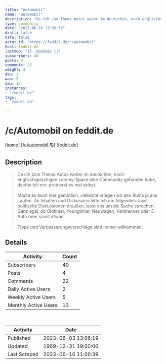 ```yaml
---
title: "Automobil" 
name: "automobil"
description: "Da ich zum Thema Autos weder im deutschen, noch englischsprachigen Lemmy-Space eine Community gefunden habe, dachte ich mir: probierst es mal selbst.Macht es euch hier gemütlich, vielleicht kriegen wir den Bums ja ans Laufen. An Inhalten und Diskussion bitte ich um folgendes: lasst politische Diskussionen draußen, lasst uns um die Sache sprechen. Ganz egal, ob Oldtimer, Youngtimer, Neuwagen, Verbrenner oder E-Auto oder sonst etwas. Tipps und Verbesserungsvorschläge sind immer willkommen. "
type: community
date: "2023-06-16 11:06:39"
draft: false
nsfw: false
actor_id: "https://feddit.de/c/automobil"
host: feddit.de
lastmod: "{[ .Updated }}"
subscribers: 40
posts: 4
comments: 22
weight: 4
dau: 2
wau: 5
mau: 13
instances:
- "feddit_de"
tags: 
- "feddit_de"

---
```


# /c/Automobil on feddit.de

[[home](/)]
[[/c/automobil 🌎](https://feddit.de/c/automobil)]
[[feddit.de](/instances/feddit_de)]


## Description 

<blockquote class="description">
Da ich zum Thema Autos weder im deutschen, noch englischsprachigen Lemmy-Space eine Community gefunden habe, dachte ich mir: probierst es mal selbst.<br><br>Macht es euch hier gemütlich, vielleicht kriegen wir den Bums ja ans Laufen. An Inhalten und Diskussion bitte ich um folgendes: lasst politische Diskussionen draußen, lasst uns um die Sache sprechen. Ganz egal, ob Oldtimer, Youngtimer, Neuwagen, Verbrenner oder E-Auto oder sonst etwas. <br><br>Tipps und Verbesserungsvorschläge sind immer willkommen. 
</blockquote>


## Details

| Activity | Count  |
|----------------------|---|
| Subscribers          | 40 |
| Posts                | 4  |
| Comments             | 22  |
| Daily Active Users   | 2  |
| Weekly Active Users  | 5  |
| Monthly Active Users | 13  |

<br>

| Activity | Date |
|----------------------|---|
| Published            | 2023-06-03 13:06:19 |
| Updated              | 1969-12-31 19:00:00 |
| Last Scraped         | 2023-06-16 11:06:39 |
